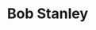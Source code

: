 ---
title: "Bob Stanley"
summary: "As well as being a member of Saint Etienne and a DJ, Bob was the founder of the Caff fanzine/record label, and . Alongside fellow Saint Etienne member Pete Wiggs, he ran . He was also A&R for the first releases by . is the latest label started in 2006. Stanley has also complied, curated and/or written liner notes for numerous compilations and re-issues, often with his Saint Etienne bandmates."
image: "bob-stanley.jpg"
apple_music_artist_url: "None"
wikipedia_url: "none"
---
